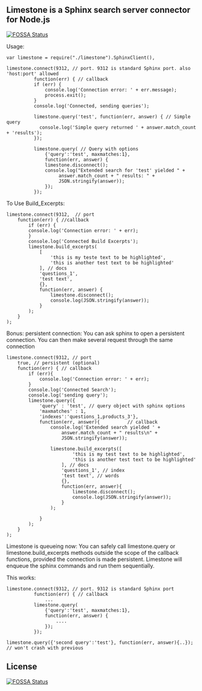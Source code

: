 ## Limestone is a Sphinx search server connector for Node.js
[![FOSSA Status](https://app.fossa.io/api/projects/git%2Bgithub.com%2Fkurokikaze%2Flimestone.svg?type=shield)](https://app.fossa.io/projects/git%2Bgithub.com%2Fkurokikaze%2Flimestone?ref=badge_shield)


Usage:

    var limestone = require("./limestone").SphinxClient(),

    limestone.connect(9312, // port. 9312 is standard Sphinx port. also 'host:port' allowed
		      function(err) { // callback
			  if (err) {
			      console.log('Connection error: ' + err.message);
				  process.exit();
			  }
			  console.log('Connected, sending queries');
			  
			  limestone.query('test', function(err, answer) { // Simple query
				console.log('Simple query returned ' + answer.match_count + 'results');
			  });
			  
			  limestone.query( // Query with options
			      {'query':'test', maxmatches:1}, 
			      function(err, answer) {
				  limestone.disconnect();
				  console.log("Extended search for 'test' yielded " + 
					   answer.match_count + " results: " + 
					   JSON.stringify(answer));
			      });
		      });

To Use Build_Excerpts:

    limestone.connect(9312,  // port
		function(err) { //callback
			if (err) {
			console.log('Connection error: ' + err);
			}
			console.log('Connected Build Excerpts');
			limestone.build_excerpts(
				[
					'this is my teste text to be highlighted', 
					'this is another test text to be highlighted'
				], // docs
				'questions_1',
				'test text',
				{},
				function(err, answer) {
					limestone.disconnect();
					console.log(JSON.stringify(answer));
				}
			);
		}
	);

Bonus: persistent connection:
You can ask sphinx to open a persistent connection. You can then make several request through the same connection

    limestone.connect(9312, // port
		true, // persistent (optional)
		function(err) { // callback
			if (err){
				console.log('Connection error: ' + err);
			}
			console.log('Connected Search'); 
			console.log('sending query');  
			limestone.query({
				'query' : 'test', // query object with sphinx options
				'maxmatches' : 1,
				'indexes':'questions_1,products_3'},
				function(err, answer){ 			// callback
					console.log('Extended search yielded ' + 
						answer.match_count + " results\n" +
						JSON.stringify(answer));
				
					limestone.build_excerpts([
							'this is my test text to be highlighted', 
							'this is another test text to be highlighted'
						], // docs
						'questions_1', // index
						'test text', // words
						{},
						function(err, answer){
							limestone.disconnect();
							console.log(JSON.stringify(answer));
						}
					);
					  
				}
			);
		}
	);

Limestone is queueing now:
You can safely call limestone.query or limestone.build_excerpts methods outside the scope of the callback functions, provided the connection is made persistent. Limestone will enqueue the sphinx commands and run them sequentially.

This works:

    limestone.connect(9312, // port. 9312 is standard Sphinx port
		      function(err) { // callback
		          ...
			  limestone.query(
			      {'query':'test', maxmatches:1}, 
			      function(err, answer) {
			          ....
			      });
		      });

    limestone.query({'second query':'test'}, function(err, answer){..}); // won't crash with previous


## License
[![FOSSA Status](https://app.fossa.io/api/projects/git%2Bgithub.com%2Fkurokikaze%2Flimestone.svg?type=large)](https://app.fossa.io/projects/git%2Bgithub.com%2Fkurokikaze%2Flimestone?ref=badge_large)
